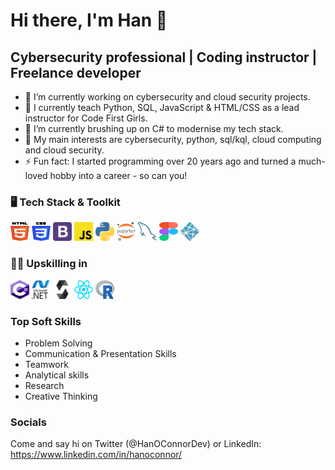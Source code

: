 <h1>Hi there, I'm Han 👋</h1>

<h2>Cybersecurity professional | Coding instructor | Freelance developer </h2>

- 🔭 I’m currently working on cybersecurity and cloud security projects.
- 🔭 I currently teach Python, SQL, JavaScript & HTML/CSS as a lead instructor for Code First Girls.
- 🌱 I’m currently brushing up on C# to modernise my tech stack.
- 💬 My main interests are cybersecurity, python, sql/kql, cloud computing and cloud security.
- ⚡ Fun fact: I started programming over 20 years ago and turned a much-loved hobby into a career - so can you!

### 🖥️ Tech Stack & Toolkit

<img src="https://github.com/patil-prajwal/Tech-Stack-Icons/blob/main/Icons/html-5.svg" width="30" height="30"> <img src="https://github.com/patil-prajwal/Tech-Stack-Icons/blob/main/Icons/css-3.svg" width="30" height="30"> <img src="https://github.com/patil-prajwal/Tech-Stack-Icons/blob/main/Icons/bootstrap.svg" width="30" height="30"> <img src="https://github.com/patil-prajwal/Tech-Stack-Icons/blob/main/Icons/javascript.svg" width="30" height="30"> <img src="https://github.com/patil-prajwal/Tech-Stack-Icons/blob/main/Icons/python.svg" width="30" height="30"> <img src="https://github.com/patil-prajwal/Tech-Stack-Icons/blob/main/Icons/jupyter.svg" width="30" height="30"> <img src="https://github.com/patil-prajwal/Tech-Stack-Icons/blob/main/Icons/mysql.svg" width="30" height="30"> <img src="https://github.com/patil-prajwal/Tech-Stack-Icons/blob/main/Icons/figma.svg" width="30" height="30"> <img src="https://github.com/patil-prajwal/Tech-Stack-Icons/blob/main/Icons/netlify.svg" width="30" height="30">


### 👩‍🎓 Upskilling in
<img src="https://github.com/patil-prajwal/Tech-Stack-Icons/blob/main/Icons/c-sharp.svg" width="30" height="30"> <img src="https://github.com/patil-prajwal/Tech-Stack-Icons/blob/main/Icons/dotnet.svg" width="30" height="30"> <img src="https://github.com/devicons/devicon/blob/master/icons/solidity/solidity-original.svg" width="30" height="30"> <img src="https://github.com/patil-prajwal/Tech-Stack-Icons/blob/main/Icons/react.svg" width="30" height="30"> <img src="https://github.com/patil-prajwal/Tech-Stack-Icons/blob/main/Icons/r.svg" width="30" height="30">

### Top Soft Skills

- Problem Solving
- Communication & Presentation Skills
- Teamwork
- Analytical skills
- Research
- Creative Thinking


### Socials

Come and say hi on Twitter (@HanOConnorDev) or LinkedIn: https://www.linkedin.com/in/hanoconnor/
